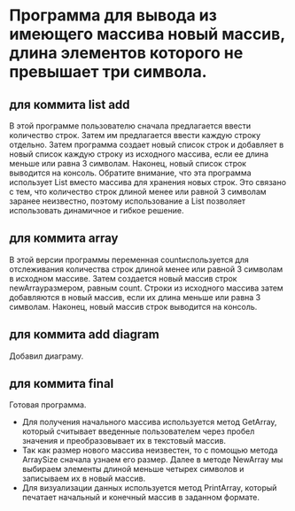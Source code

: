 
# Программа для вывода из имеющего массива новый массив, длина элементов которого не превышает три символа.
## для коммита list add
В этой программе пользователю сначала предлагается ввести количество строк. Затем им предлагается ввести каждую строку отдельно. Затем программа создает новый список строк и добавляет в новый список каждую строку из исходного массива, если ее длина меньше или равна 3 символам. Наконец, новый список строк выводится на консоль.
Обратите внимание, что эта программа использует List<string> вместо массива для хранения новых строк. Это связано с тем, что количество строк длиной менее или равной 3 символам заранее неизвестно, поэтому использование a List<string> позволяет использовать динамичное и гибкое решение.

## для коммита array
В этой версии программы переменная countиспользуется для отслеживания количества строк длиной менее или равной 3 символам в исходном массиве. Затем создается новый массив строк newArrayразмером, равным count. Строки из исходного массива затем добавляются в новый массив, если их длина меньше или равна 3 символам. Наконец, новый массив строк выводится на консоль.

## для коммита add diagram
Добавил диаграму.


## для коммита final
Готовая программа.
* Для получения начального массива используется метод GetArray, который считывает введенные пользователем через пробел значения и преобразовывает их в текстовый массив.
* Так как размер нового массива неизвестен, то с помощью метода ArraySize сначала узнаем его размер. Далее в методе NewArray мы выбираем элементы длиной меньше четырех символов и записываем их в новый массив.
* Для визуализации данных используется метод PrintArray, который печатает начальный и конечный массив в заданном формате.